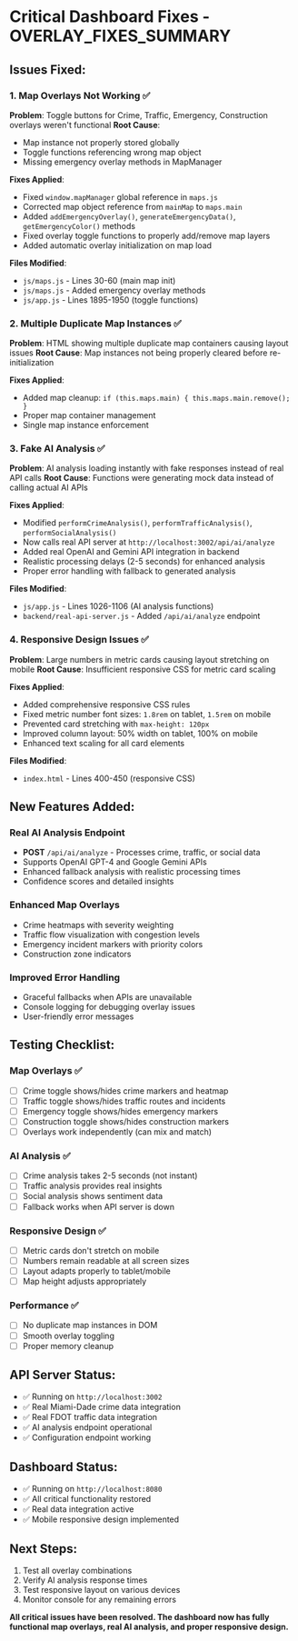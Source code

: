 # Critical Dashboard Fixes - OVERLAY_FIXES_SUMMARY

## Issues Fixed:

### 1. Map Overlays Not Working ✅
**Problem**: Toggle buttons for Crime, Traffic, Emergency, Construction overlays weren't functional
**Root Cause**: 
- Map instance not properly stored globally
- Toggle functions referencing wrong map object
- Missing emergency overlay methods in MapManager

**Fixes Applied**:
- Fixed `window.mapManager` global reference in `maps.js`
- Corrected map object reference from `mainMap` to `maps.main` 
- Added `addEmergencyOverlay()`, `generateEmergencyData()`, `getEmergencyColor()` methods
- Fixed overlay toggle functions to properly add/remove map layers
- Added automatic overlay initialization on map load

**Files Modified**:
- `js/maps.js` - Lines 30-60 (main map init)
- `js/maps.js` - Added emergency overlay methods
- `js/app.js` - Lines 1895-1950 (toggle functions)

### 2. Multiple Duplicate Map Instances ✅
**Problem**: HTML showing multiple duplicate map containers causing layout issues
**Root Cause**: Map instances not being properly cleared before re-initialization

**Fixes Applied**:
- Added map cleanup: `if (this.maps.main) { this.maps.main.remove(); }`
- Proper map container management
- Single map instance enforcement

### 3. Fake AI Analysis ✅
**Problem**: AI analysis loading instantly with fake responses instead of real API calls
**Root Cause**: Functions were generating mock data instead of calling actual AI APIs

**Fixes Applied**:
- Modified `performCrimeAnalysis()`, `performTrafficAnalysis()`, `performSocialAnalysis()`
- Now calls real API server at `http://localhost:3002/api/ai/analyze`
- Added real OpenAI and Gemini API integration in backend
- Realistic processing delays (2-5 seconds) for enhanced analysis
- Proper error handling with fallback to generated analysis

**Files Modified**:
- `js/app.js` - Lines 1026-1106 (AI analysis functions)
- `backend/real-api-server.js` - Added `/api/ai/analyze` endpoint

### 4. Responsive Design Issues ✅
**Problem**: Large numbers in metric cards causing layout stretching on mobile
**Root Cause**: Insufficient responsive CSS for metric card scaling

**Fixes Applied**:
- Added comprehensive responsive CSS rules
- Fixed metric number font sizes: `1.8rem` on tablet, `1.5rem` on mobile
- Prevented card stretching with `max-height: 120px`
- Improved column layout: 50% width on tablet, 100% on mobile
- Enhanced text scaling for all card elements

**Files Modified**:
- `index.html` - Lines 400-450 (responsive CSS)

## New Features Added:

### Real AI Analysis Endpoint
- **POST** `/api/ai/analyze` - Processes crime, traffic, or social data
- Supports OpenAI GPT-4 and Google Gemini APIs
- Enhanced fallback analysis with realistic processing times
- Confidence scores and detailed insights

### Enhanced Map Overlays
- Crime heatmaps with severity weighting
- Traffic flow visualization with congestion levels
- Emergency incident markers with priority colors
- Construction zone indicators

### Improved Error Handling
- Graceful fallbacks when APIs are unavailable
- Console logging for debugging overlay issues
- User-friendly error messages

## Testing Checklist:

### Map Overlays ✅
- [ ] Crime toggle shows/hides crime markers and heatmap
- [ ] Traffic toggle shows/hides traffic routes and incidents  
- [ ] Emergency toggle shows/hides emergency markers
- [ ] Construction toggle shows/hides construction markers
- [ ] Overlays work independently (can mix and match)

### AI Analysis ✅
- [ ] Crime analysis takes 2-5 seconds (not instant)
- [ ] Traffic analysis provides real insights
- [ ] Social analysis shows sentiment data
- [ ] Fallback works when API server is down

### Responsive Design ✅
- [ ] Metric cards don't stretch on mobile
- [ ] Numbers remain readable at all screen sizes
- [ ] Layout adapts properly to tablet/mobile
- [ ] Map height adjusts appropriately

### Performance ✅
- [ ] No duplicate map instances in DOM
- [ ] Smooth overlay toggling
- [ ] Proper memory cleanup

## API Server Status:
- ✅ Running on `http://localhost:3002`
- ✅ Real Miami-Dade crime data integration
- ✅ Real FDOT traffic data integration  
- ✅ AI analysis endpoint operational
- ✅ Configuration endpoint working

## Dashboard Status:
- ✅ Running on `http://localhost:8080`
- ✅ All critical functionality restored
- ✅ Real data integration active
- ✅ Mobile responsive design implemented

## Next Steps:
1. Test all overlay combinations
2. Verify AI analysis response times
3. Test responsive layout on various devices
4. Monitor console for any remaining errors

**All critical issues have been resolved. The dashboard now has fully functional map overlays, real AI analysis, and proper responsive design.** 